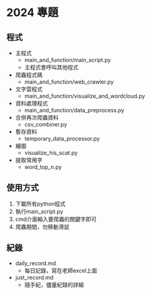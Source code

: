 # 2024 專題
## 程式
 - 主程式
   - main_and_function/main_script.py
   - 主程式會呼叫其他程式
 - 爬蟲程式碼
   - main_and_function/web_crawler.py
 - 文字雲程式
   - main_and_function/visualize_and_wordcloud.py
 - 資料處理程式
   - main_and_function/data_preprocess.py
 - 合併再次爬蟲資料 
   - csv_combiner.py
 - 暫存資料 
   - temporary_data_processor.py
 - 繪圖 
   - visualize_his_scat.py
 - 提取常用字 
   - word_top_n.py

## 使用方式
1. 下載所有python程式
2. 執行main_script.py
3. cmd介面輸入要爬蟲的關鍵字即可
4. 爬蟲期間，勿移動滑鼠

## 紀錄
 - daily_record.md
   - 每日記錄，寫在老師excel上面
 - just_record.md
   - 隨手紀，儘量紀錄的詳細

